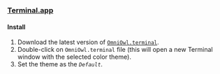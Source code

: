 ### [Terminal.app](https://en.wikipedia.org/wiki/Terminal_(macOS))

#### Install

1. Download the latest version
   of [`OmniOwl.terminal`](https://github.com/getomni/terminal-owl-theme/releases/latest/download/OmniOwl.terminal).
2. Double-click on `OmniOwl.terminal` file (this will open a new Terminal window with the selected color theme).
3. Set the theme as the _`Default`_.
